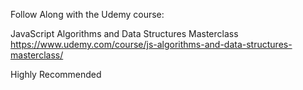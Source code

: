 Follow Along with the Udemy course:

JavaScript Algorithms and Data Structures Masterclass
https://www.udemy.com/course/js-algorithms-and-data-structures-masterclass/

Highly Recommended
